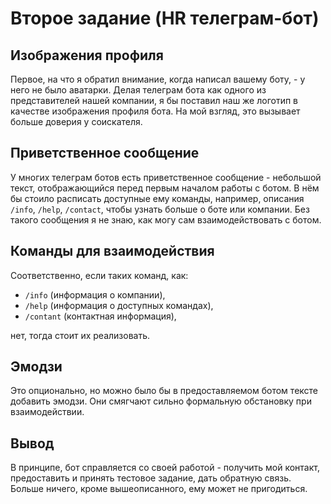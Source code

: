 # Второе задание (HR телеграм-бот)

## Изображения профиля
Первое, на что я обратил внимание, когда написал вашему боту, - у него не было
аватарки. Делая телеграм бота как одного из представителей нашей компании, я бы
поставил наш же логотип в качестве изображения профиля бота. На мой взгляд, это
вызывает больше доверия у соискателя.

## Приветственное сообщение
У многих телеграм ботов есть приветственное сообщение - небольшой текст,
отображающийся перед первым началом работы с ботом. В нём бы стоило расписать
доступные ему команды, например, описания `/info`, `/help`, `/contact`, чтобы
узнать больше о боте или компании. Без такого сообщения я не знаю, как могу сам
взаимодействовать с ботом.

## Команды для взаимодействия
Соответственно, если таких команд, как:
- `/info` (информация о компании),
- `/help` (информация о доступных командах),
- `/contant` (контактная информация),

нет, тогда стоит их реализовать.

## Эмодзи
Это опционально, но можно было бы в предоставляемом ботом тексте добавить
эмодзи. Они смягчают сильно формальную обстановку при взаимодействии.

## Вывод
В принципе, бот справляется со своей работой - получить мой контакт,
предоставить и принять тестовое задание, дать обратную связь. Больше ничего,
кроме вышеописанного, ему может не пригодиться.

